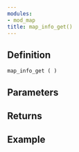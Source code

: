 ```yaml
---
modules:
- mod_map
title: map_info_get()
---
```


## Definition

    map_info_get ( )

## Parameters

## Returns

## Example

```
```
